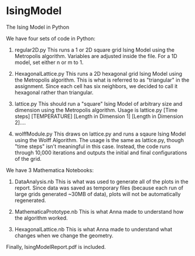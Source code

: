 # IsingModel
The Ising Model in Python

We have four sets of code in Python:
1. regular2D.py
This runs a 1 or 2D square grid Ising Model using the Metropolis algorithm. Variables are adjusted
inside the file. For a 1D model, set either n or m to 1.

2. HexagonalLattice.py
This runs a 2D hexagonal grid Ising Model using the Metropolis algorithm. This is what is referred to
as "triangular" in the assignment. Since each cell has six neighbors,
we decided to call it hexagonal rather than triangular.

3. lattice.py
This should run a "square" Ising Model of arbitrary size and
dimension using the Metropolis algorithm.
Usage is lattice.py [Time steps] [TEMPERATURE] [Length in Dimension 1]
[Length in Dimension 2]....

4. wolffModule.py
This draws on lattice.py and runs a sqaure Ising Model using the Wolff
Algorithm. The usage is the same as lattice.py, though "time steps"
isn't meaningful in this case. Instead, the code runs through 10,000
iterations and outputs the initial and final configurations of the
grid.

We have 3 Mathematica Notebooks:
1. DataAnalysis.nb
This is what was used to generate all of the plots in the
report. Since data was saved as temporary files (because each run of
large grids generated ~30MB of data), plots will not be automatically
regenerated.

2. MathematicaPrototype.nb
This is what Anna made to understand how the algorithm worked.

3. HexagonalLattice.nb
This is what Anna made to understand what changes when we change the
geometry. 

Finally, IsingModelReport.pdf is included. 
